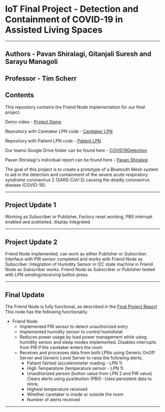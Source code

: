 # IoT Final Project - Detection and Containment of COVID-19 in Assisted Living Spaces
----------------------------------------------------------------------------------------------------------------------------------------------------

## Authors - Pavan Shiralagi, Gitanjali Suresh and Sarayu Managoli

## Professor - Tim Scherr

## Contents

This repository contains the Friend Node implementation for our final project.

Demo video - [Project Demo](https://drive.google.com/drive/u/1/folders/1ZPNZiMcrfCPBDFvCzMxLzUf7_b3DdGpf "Project Demo")

Repository with Caretaker LPN code - [Caretaker LPN](https://github.com/CU-ECEN-5823/final-project-assignment-Gitanjali-Suresh "Caretaker LPN")

Repository with Patient LPN code - [Patient LPN](https://github.com/CU-ECEN-5823/final-project-assignment-sarayumanagoli "Patient LPN")

Our teams Google Drive folder can be found here - [COVID19Detection](https://drive.google.com/drive/folders/1ZPNZiMcrfCPBDFvCzMxLzUf7_b3DdGpf?usp=sharing "COVID19Detection")

Pavan Shiralagi's individual report can be found here - [Pavan Shiralagi](https://drive.google.com/drive/u/1/folders/1rVscWxk9fUWKUg6-Ww8QdJyeg4_S-5me "PavanShiralagi")

The goal of this project is to create a prototype of a Bluetooth Mesh system to aid in the detection and containment of the severe acute respiratory syndrome coronavirus 2 (SARS-CoV-2) 
causing the deadly coronavirus disease (COVID-19).

-----------------------------------------------------------------------------------------------------------------------------------------------------
## Project Update 1
Working as Subscriber or Publisher, Factory reset working, PB0 interrupt enabled and published, display integrated.

-----------------------------------------------------------------------------------------------------------------------------------------------------
## Project Update 2
Friend Node implemented, can work as either Publisher or Subscriber. Interface with PIR sensor completed and works with Friend Node as Subscriber.
Integration of Humidity Sensor in I2C state machine in Friend Node as Subscriber works. Friend Node as Subscriber or Publisher tested with LPN sending/receiving
button press.

-----------------------------------------------------------------------------------------------------------------------------------------------------
## Final Update
The Friend Node is fully functional, as described in the [Final Project Report](https://drive.google.com/drive/u/1/folders/1ZPNZiMcrfCPBDFvCzMxLzUf7_b3DdGpf "Final Project Report")
This node has the following functionality.
- Friend Node
	- Implemented PIR sensor to detect unauthorized entry
	- Implemented humidity sensor to control humidistat
	- Reduces power usage by load power management while using humidity sensor and sleep modes implemented. Disables interrupts from PIR if the caretaker enters the room
	- Receives and processes data from both LPNs using Generic OnOff Server and Generic Level Server to raise the following alerts,
		- Patient fainted (accelerometer reading - LPN 1)
		- High Temperature (temperature sensor - LPN 1)
		- Unauthorized person (button value from LPN 2 and PIR value)
	Clears alerts using pushbutton (PB0)
	-Uses persistent data to store,
		- Highest temperature received
		- Whether caretaker is inside or outside the room
		- Number of alerts received


-----------------------------------------------------------------------------------------------------------------------------------------------------